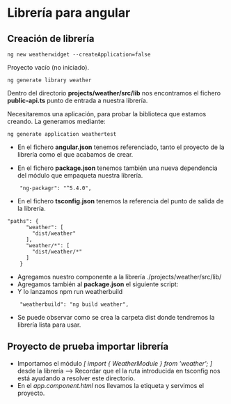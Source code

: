 # Librería para angular

## Creación de librería

```
ng new weatherwidget --createApplication=false
```

Proyecto vacío (no iniciado).

```
ng generate library weather
```

Dentro del directorio **projects/weather/src/lib** nos encontramos el fichero **public-api.ts** punto de entrada a nuestra librería.

Necesitaremos una aplicación, para probar la biblioteca que estamos creando. La generamos mediante:

```
ng generate application weathertest
```

- En el fichero **angular.json** tenemos referenciado, tanto el proyecto de la librería como el que acabamos de crear.

- En el fichero **package.json** tenemos también una nueva dependencia del módulo que empaqueta nuestra librería.

```
    "ng-packagr": "^5.4.0",
```

- En el fichero **tsconfig.json** tenemos la referencia del punto de salida de la librería.

```
"paths": {
      "weather": [
        "dist/weather"
      ],
      "weather/*": [
        "dist/weather/*"
      ]
    }
```

- Agregamos nuestro componente a la librería ./projects/weather/src/lib/
- Agregamos también al **package.json** el siguiente script:
- Y lo lanzamos npm run weatherbuild
  
```
    "weatherbuild": "ng build weather",
```

- Se puede observar como se crea la carpeta dist donde tendremos la librería lista para usar.

## Proyecto de prueba importar librería

- Importamos el módulo *[ import { WeatherModule } from 'weather'; ]* desde la librería --> Recordar que el la ruta introducida en tsconfig nos está ayudando a resolver este directorio.
- En el *app.component.html* nos llevamos la etiqueta **<app-weather></app-weather>** y servimos el proyecto.